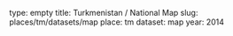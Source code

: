 type: empty
title: Turkmenistan / National Map
slug: places/tm/datasets/map
place: tm
dataset: map
year: 2014
